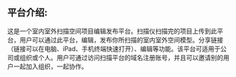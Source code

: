 ## 平台介绍:

这是一个室内室外扫描空间项目编辑发布平台。扫描仪扫描完的项目上传到此平台，用户可以通过此平台，编辑，发布你所扫描的室内室外空间模型。分享链接（链接可以在电脑、iPad、手机终端快速打开）、编辑等功能。该平台可适用于公司或组织或个人。用户可通过访问扫描平台的域名注册账号，并且可以邀请别的用户一起加入组织，一起协作。

